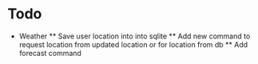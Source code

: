 # Todo

* Weather
    ** Save user location into into sqlite
    ** Add new command to request location from updated location or for location from db
    ** Add forecast command